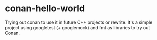 # conan-hello-world
Trying out conan to use it in future C++ projects or rewrite.
It's a simple project using googletest (+ googlemock) and fmt as libraries to try out Conan.
